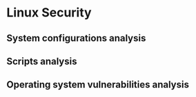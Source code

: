 # Linux Security

## System configurations analysis

## Scripts analysis

## Operating system vulnerabilities analysis
